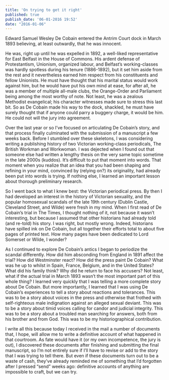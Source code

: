 ```yaml
---
title: 'On trying to get it right'
published: true
publish_date: '06-01-2016 19:52'
date: "2016-01-06"
---
```


Edward Samuel Wesley De Cobain entered the Antrim Court dock in March 1893 believing, at least outwardly, that he was innocent.

He was, right up until he was expelled in 1892, a well-liked representative for East Belfast in the House of Commons. His ardent defense of Protestantism, Unionism, organized labour, and Belfast’s working-classes was hardly spotless during his tenure (1886-1892), but it set him aside from the rest and it nevertheless earned him respect from his constituents and fellow Unionists. He must have thought that his marital status would work against him, but he would have put his own mind at ease, for after all, he was a member of multiple all-male clubs, the Orange-Order and Parliament being among the most worthy of note. Not least, he was a zealous Methodist evangelical; his character witnesses made sure to stress this last bit. So as De Cobain made his way to the dock, shackled, he must have surely thought that if anyone could parry a buggery charge, it would be him. He could not will the jury into agreement.

Over the last year or so I’ve focused on articulating De Cobain’s story, and that process finally culminated with the submission of a manuscript a few weeks back. Before I stumbled over these skeletons, I was considering writing a publishing history of two Victorian working-class periodicals, The British Workman and Workwoman. I was dejected when I found out that someone else had written a lengthy thesis on the very same topic sometime in the late 2000s (kuddos). It’s difficult to put that moment into words. That moment when you realize that an idea that you had been shaping and refining in your mind, convinced by (relying on?) its originality, had already been put into words is trying. If nothing else, I learned an important lesson about thorough preliminary research.

So I went back to what I knew best: the Victorian periodical press. By then I had developed an interest in the history of Victorian sexuality, and the popular homosexual scandals of the late 19th century (Dublin Castle, Cleveland Street, and Wilde) were fresh in my mind. When I first read of De Cobain’s trial in The Times, I thought nothing of it, not because it wasn’t interesting, but because I assumed that other historians had already told (and re-told) his story. I was right, but mostly wrong. Indeed, historians have spilled ink on De Cobain, but all together their efforts total to about five pages of printed text. How many pages have been dedicated to Lord Somerset or Wilde, I wonder?

As I continued to explore De Cobain’s antics I began to periodize the scandal differently. How did him absconding from England in 1891 affect the trial? How did Westminster react? How did the press paint De Cobain? What was he up to whilst in Spain, France, Belgium, and in the United States? What did his family think? Why did he return to face his accusers? Not least, what if the actual trial in March 1893 wasn’t the most important part of this whole thing? I learned very quickly that I was telling a more complete story about De Cobain. But more importantly, I learned that I was using De Cobain’s experiences to tell a story about reactions and tolerances. This was to be a story about voices in the press and otherwise that frothed with self-righteous male indignation against an alleged sexual deviant. This was to be a story about timid voices calling for candor and judicial integrity. This was to be a story about a troubled man searching for answers, both from his brother and from God. This was to be my historiographical contribution.

I write all this because today I received in the mail a number of documents that, I hope, will allow me to write a definitive account of what happened in that courtroom. As fate would have it (or my own incompetence, the jury is out), I discovered these documents after finishing and submitting the final manuscript, so I’m not entirely sure if I’ll have to revise or add to the story that I was trying to tell there. But even if these documents turn out to be a waste of cash, they’ve already reminded me of something that I’d forgotten after I pressed “send” weeks ago: definitive accounts of anything are impossible to craft, but we can try.

